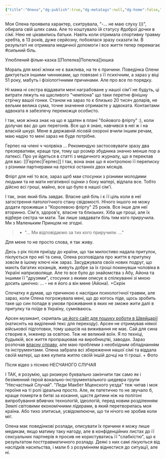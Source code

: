 ```yaml
---
{"title":"Олена","dg-publish":true,"dg-metatags":null,"dg-home":false,"permalink":"/rodina/olena/","dgPassFrontmatter":true,"noteIcon":""}
---
```




Моя Олена проявила характер, схитрувала, "-... не маю слуху )))", обирала свій шлях сама. Але то коштувало їй статусу #доброї дочки в сімї. Нею не цікавились батьки. Навіть коли отримала спортивну травму  хребта, в 13 років, дуже серйозну, побоялася зразу сказати їм. В результаті не отримала медичної допомоги і все життя тепер перемагає #сильний біль.  

Улюблений фільм-казка [[Попелка\|Попелка]]юшка 

Мораль для моєї жінки не є важлива, на те є причини. Поведінка Олени диктується іншими чинниками, що повязані з її психічним, а зараз у віці 51 року, мабуть і фізіологічними причинами. Але про все по порядку.

Ні мама ні сестра віддавати мені награбоване у нашої сім'ї не будуть, ці витрати ляжуть на щасливого "чемпіона" що таки перетне фінішну стрічку вашої гонки. Станом на зараз то є близько 20 тисяч доларів, не вельми велика сума,  точне значення отримаєте у адвоката. Контактами адвоката я забезпечу переможця особисто.

І так, моя жінка знає на що я здатен в плані "бойового флірту" :), коли долучає вас до цих перегонів. Все що я знаю, навчився в неї ж і на власній шкурі. Мене в державній лісовій охороні вчили іншим речам, маю надію то мені зараз не буде потрібне.

Герпес на члені ч чолрвіка ... Рекомендую застосовувати зразу два презервативи, краще три, тому що розмір збудника значно менше пор а латексі. Про уе йдеться в статті з медичного журналу, що я переклав для вас: [[Герпес\|Герпес]]
І так, вона знає що я контролюю її переписку з різними партнерами на протязі останніх двох місяців.

Флірт для неї то все, зараз щоб маи стосунки з різними молодими людьми та не мати негативної оцінки з боку матері, відлала все. Тобто дійсно всі гроші, майно, все що було в нашої сім'ї. 

І так, знає який біль завдає. Власне цей біль і є її ціль коли в неї загострення патологічного стану свідомості. Нічого іншого не можу додати проживши з "Королевою флірту" 25 років. Все інше для неї вторинно. Сім'я, здоров'є, власне та близьких. Хіба ще гроші, але їх відбере сестра чи мати. Так лише завдавати біль тим кого приручила. Ми з Маленьким Принцом не згодні.

> - "... Ми відповідаємо за тих кого приручили. ..." 

Для мене то не просто слова, я так живу.
 
Десь з рік після приїзду до країни, що так милостиво надала притулок, піклується про неї та сина, Олена розповідала про життя в притулку зовсім в ішому ключі ніж зараз. Засуджувала своїх нових подруг, що мають багатих коханців, живуть добре за їх гроші покинувши чоловіка в Україні напризволяще. Але то все було до знайомства з Абу, Айона та іншими її "друзями", стосунки з якими описує в спілкуванні зі мною досить цинічно: ... - не я його а він мене (Айона). +Скрін

Спочатку я думав, що причиною є наслідки психологічної травми, але зараз, коли Олена погрожувала мені, що до когось піде, щось зробить таке що син попаде в умови проживання в яких не зможе жити далі в притулку та поїде в Україну, сумніваюсь.

Арсен музикант, скрипаль  [це його сайт для пошуку роботи в Швейцарії](https://violin.pp.ua) (натисніть на виділений текс для переходу). Арсен не отримував ніякої військової підготовки, тому шашсів на виживання не має. Сай для сина створив я, інженер за освітою. Теж не великий воїн. Я по техніці, будьякій, все життя пропрацював на виробництві, заводах. Зараз розпочав [власну справу](https://handyman.pp.ua), але маю проблеми з необхідним обладнанням та інструментами. Олена забрала всі збереження нашої сімї та віддала своїй матері, що вже купила житло своїй іншій дочці на ті гроші. + Фото 

Після відео з піснею НЕСЧАНОГО СЛУЧАЯ

І ТАК, я розумію, що ризикую буквально закінчити так само як і безіменний герой вокально-інструментального шедевра групи "Несчастный Случай".  "Леди Макбет Мценского уезда" теж читав і моя героїня на ті ролі ідеальна просто. Але, як патетично то не звучало б, краще померти в битві за кохання, щастя дитини ніж на полігоні випробування вбивчих технологій, ідеологій, перед новим розділенням Землі світовими економічними лідерами, в який перетворилась моя країна. Або тихо зпитисья, усвідомлюючи, що ти нічого не зробив коли міг.

Олена має поведінкові розлади, описувати їх причини я можу лише медикам, якщо матиму таку нагоду, але в конфіденційних листах до її сексуальних партнерів я просив не користуватись її  "слабкістю", що є результатом посттравматичного розладу. Деякі з них самі лікуються від наслідків насильства, і мали б з розумінням віднестися до ситуації, але ні.